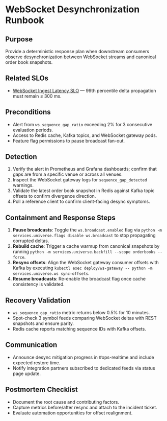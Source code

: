 # WebSocket Desynchronization Runbook

## Purpose
Provide a deterministic response plan when downstream consumers observe desynchronization between WebSocket streams and canonical order book snapshots.

## Related SLOs
- [WebSocket Ingest Latency SLO](../slo.md#websocket-ingest-latency) — 99th percentile delta propagation must remain ≤ 300 ms.

## Preconditions
- Alert from `ws_sequence_gap_ratio` exceeding 2% for 3 consecutive evaluation periods.
- Access to Redis cache, Kafka topics, and WebSocket gateway pods.
- Feature flag permissions to pause broadcast fan-out.

## Detection
1. Verify the alert in Prometheus and Grafana dashboards; confirm that gaps are from a specific venue or across all venues.
2. Inspect the WebSocket gateway logs for `sequence_gap_detected` warnings.
3. Validate the latest order book snapshot in Redis against Kafka topic offsets to confirm divergence direction.
4. Poll a reference client to confirm client-facing desync symptoms.

## Containment and Response Steps
1. **Pause broadcasts**: Toggle the `ws.broadcast.enabled` flag via `python -m services.universe.flags disable ws.broadcast` to stop propagating corrupted deltas.
2. **Rebuild cache**: Trigger a cache warmup from canonical snapshots by running `python -m services.universe.backfill --scope orderbooks --force`.
3. **Resync offsets**: Align the WebSocket gateway consumer offsets with Kafka by executing `kubectl exec deploy/ws-gateway -- python -m services.universe.ws sync-offsets`.
4. **Resume broadcasts**: Re-enable the broadcast flag once cache consistency is validated.

## Recovery Validation
- `ws_sequence_gap_ratio` metric returns below 0.5% for 10 minutes.
- Spot-check 3 symbol feeds comparing WebSocket deltas with REST snapshots and ensure parity.
- Redis cache reports matching sequence IDs with Kafka offsets.

## Communication
- Announce desync mitigation progress in #ops-realtime and include expected restore time.
- Notify integration partners subscribed to dedicated feeds via status page update.

## Postmortem Checklist
- Document the root cause and contributing factors.
- Capture metrics before/after resync and attach to the incident ticket.
- Evaluate automation opportunities for offset realignment.

